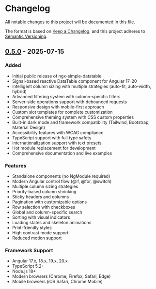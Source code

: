 # Changelog

All notable changes to this project will be documented in this file.

The format is based on [Keep a Changelog](https://keepachangelog.com/en/1.0.0/),
and this project adheres to [Semantic Versioning](https://semver.org/spec/v2.0.0.html).

## [0.5.0] - 2025-07-15

### Added

- Initial public release of ngx-simple-datatable
- Signal-based reactive DataTable component for Angular 17-20
- Intelligent column sizing with multiple strategies (auto-fit, auto-width, hybrid)
- Advanced filtering system with column-specific filters
- Server-side operations support with debounced requests
- Responsive design with mobile-first approach
- Custom slot templates for complete customization
- Comprehensive theming system with CSS custom properties
- Built-in dark mode and framework compatibility (Tailwind, Bootstrap, Material Design)
- Accessibility features with WCAG compliance
- TypeScript support with full type safety
- Internationalization support with text presets
- Hot module replacement for development
- Comprehensive documentation and live examples

### Features

- Standalone components (no NgModule required)
- Modern Angular control flow (@if, @for, @switch)
- Multiple column sizing strategies
- Priority-based column shrinking
- Sticky headers and columns
- Pagination with customizable options
- Row selection with checkboxes
- Global and column-specific search
- Sorting with visual indicators
- Loading states and skeleton animations
- Print-friendly styles
- High contrast mode support
- Reduced motion support

### Framework Support

- Angular 17.x, 18.x, 19.x, 20.x
- TypeScript 5.2+
- Node.js 18+
- Modern browsers (Chrome, Firefox, Safari, Edge)
- Mobile browsers (iOS Safari, Chrome Mobile)

[0.5.0]: https://github.com/AngelCareaga/ngx-simple-datatable/releases/tag/0.5.0
